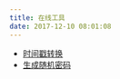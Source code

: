 ```yaml
---
title: 在线工具
date: 2017-12-10 08:01:08
---
```


- [时间戳转换](/2017/12/09/timestamp/)
- [生成随机密码](/2017/12/06/get-random/)
